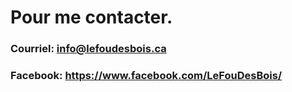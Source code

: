 
# Pour me contacter.

### Courriel: info@lefoudesbois.ca
### Facebook: https://www.facebook.com/LeFouDesBois/
